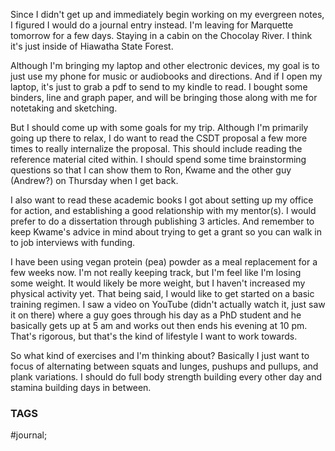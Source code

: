 Since I didn't get up and immediately begin working on my evergreen notes, I figured I would do a journal entry instead. I'm leaving for Marquette tomorrow for a few days. Staying in a cabin on the Chocolay River. I think it's just inside of Hiawatha State Forest.

Although I'm bringing my laptop and other electronic devices, my goal is to just use my phone for music or audiobooks and directions. And if I open my laptop, it's just to grab a pdf to send to my kindle to read. I bought some binders, line and graph paper, and will be bringing those along with me for notetaking and sketching.

But I should come up with some goals for my trip. Although I'm primarily going up there to relax, I do want to read the CSDT proposal a few more times to really internalize the proposal. This should include reading the reference material cited within. I should spend some time brainstorming questions so that I can show them to Ron, Kwame and the other guy (Andrew?) on Thursday when I get back.

I also want to read these academic books I got about setting up my office for action, and establishing a good relationship with my mentor(s). I would prefer to do a dissertation through publishing 3 articles. And remember to keep Kwame's advice in mind about trying to get a grant so you can walk in to job interviews with funding.

I have been using vegan protein (pea) powder as a meal replacement for a few weeks now. I'm not really keeping track, but I'm feel like I'm losing some weight. It would likely be more weight, but I haven't increased my physical activity yet. That being said, I would like to get started on a basic training regimen. I saw a video on YouTube (didn't actually watch it, just saw it on there) where a guy goes through his day as a PhD student and he basically gets up at 5 am and works out then ends his evening at 10 pm. That's rigorous, but that's the kind of lifestyle I want to work towards.

So what kind of exercises and I'm thinking about? Basically I just want to focus of alternating between squats and lunges, pushups and pullups, and plank variations. I should do full body strength building every other day and stamina building days in between.

### TAGS
#journal;